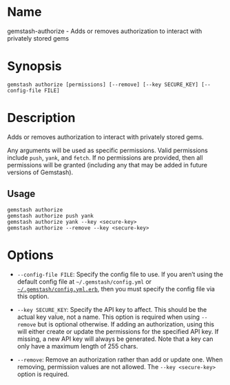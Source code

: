 <!-- Automatically generated by Pandoc -->


# Name

gemstash-authorize - Adds or removes authorization to interact with
privately stored gems

# Synopsis

`gemstash authorize [permissions] [--remove] [--key SECURE_KEY] [--config-file FILE]`

# Description

Adds or removes authorization to interact with privately stored gems.

Any arguments will be used as specific permissions. Valid permissions
include `push`, `yank`, and `fetch`. If no permissions are provided,
then all permissions will be granted (including any that may be added in
future versions of Gemstash).

## Usage

    gemstash authorize
    gemstash authorize push yank
    gemstash authorize yank --key <secure-key>
    gemstash authorize --remove --key <secure-key>

# Options

- `--config-file FILE`: Specify the config file to use. If you aren’t
  using the default config file at `~/.gemstash/config.yml` or
  [`~/.gemstash/config.yml.erb`](docs/gemstash-customize.7.md#erb-parsed-config),
  then you must specify the config file via this option.

- `--key SECURE_KEY`: Specify the API key to affect. This should be the
  actual key value, not a name. This option is required when using
  `--remove` but is optional otherwise. If adding an authorization,
  using this will either create or update the permissions for the
  specified API key. If missing, a new API key will always be generated.
  Note that a key can only have a maximum length of 255 chars.

- `--remove`: Remove an authorization rather than add or update one.
  When removing, permission values are not allowed. The
  `--key <secure-key>` option is required.
